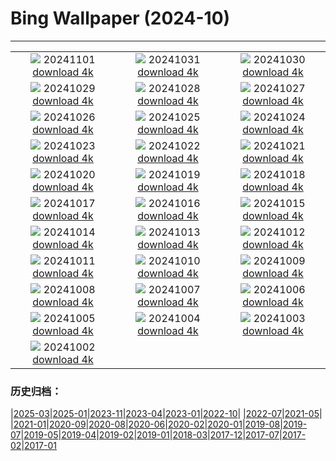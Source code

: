 # Bing Wallpaper (2024-10)
**************
| | | |
| :----: | :----: | :----: |
| ![](https://www.bing.com/th?id=OHR.GargoyleParis_FR-CA4719321760_1920x1080.jpg) 20241101 [download 4k](https://www.bing.com/th?id=OHR.GargoyleParis_FR-CA4719321760_UHD.jpg) | ![](https://www.bing.com/th?id=OHR.HauntedEdinburgh_FR-CA4547077323_1920x1080.jpg) 20241031 [download 4k](https://www.bing.com/th?id=OHR.HauntedEdinburgh_FR-CA4547077323_UHD.jpg) | ![](https://www.bing.com/th?id=OHR.GreatOwl_FR-CA4373577672_1920x1080.jpg) 20241030 [download 4k](https://www.bing.com/th?id=OHR.GreatOwl_FR-CA4373577672_UHD.jpg) |
| ![](https://www.bing.com/th?id=OHR.PumpkinMist_FR-CA3413645612_1920x1080.jpg) 20241029 [download 4k](https://www.bing.com/th?id=OHR.PumpkinMist_FR-CA3413645612_UHD.jpg) | ![](https://www.bing.com/th?id=OHR.PolarBearHug_FR-CA3969980199_1920x1080.jpg) 20241028 [download 4k](https://www.bing.com/th?id=OHR.PolarBearHug_FR-CA3969980199_UHD.jpg) | ![](https://www.bing.com/th?id=OHR.GhostForest_FR-CA3800284768_1920x1080.jpg) 20241027 [download 4k](https://www.bing.com/th?id=OHR.GhostForest_FR-CA3800284768_UHD.jpg) |
| ![](https://www.bing.com/th?id=OHR.MontBlancMassif_FR-CA3630976248_1920x1080.jpg) 20241026 [download 4k](https://www.bing.com/th?id=OHR.MontBlancMassif_FR-CA3630976248_UHD.jpg) | ![](https://www.bing.com/th?id=OHR.BodieCalifornia_FR-CA3435010642_1920x1080.jpg) 20241025 [download 4k](https://www.bing.com/th?id=OHR.BodieCalifornia_FR-CA3435010642_UHD.jpg) | ![](https://www.bing.com/th?id=OHR.MadameSherriCastle_FR-CA3233145393_1920x1080.jpg) 20241024 [download 4k](https://www.bing.com/th?id=OHR.MadameSherriCastle_FR-CA3233145393_UHD.jpg) |
| ![](https://www.bing.com/th?id=OHR.MonsterDoor_FR-CA3004602263_1920x1080.jpg) 20241023 [download 4k](https://www.bing.com/th?id=OHR.MonsterDoor_FR-CA3004602263_UHD.jpg) | ![](https://www.bing.com/th?id=OHR.AutumnCypress_FR-CA2779617301_1920x1080.jpg) 20241022 [download 4k](https://www.bing.com/th?id=OHR.AutumnCypress_FR-CA2779617301_UHD.jpg) | ![](https://www.bing.com/th?id=OHR.SmilingSloth_FR-CA2515050272_1920x1080.jpg) 20241021 [download 4k](https://www.bing.com/th?id=OHR.SmilingSloth_FR-CA2515050272_UHD.jpg) |
| ![](https://www.bing.com/th?id=OHR.DenderaTemple_FR-CA2260090471_1920x1080.jpg) 20241020 [download 4k](https://www.bing.com/th?id=OHR.DenderaTemple_FR-CA2260090471_UHD.jpg) | ![](https://www.bing.com/th?id=OHR.JasperDark_FR-CA5254493695_1920x1080.jpg) 20241019 [download 4k](https://www.bing.com/th?id=OHR.JasperDark_FR-CA5254493695_UHD.jpg) | ![](https://www.bing.com/th?id=OHR.KochiaJapan_FR-CA6883202795_1920x1080.jpg) 20241018 [download 4k](https://www.bing.com/th?id=OHR.KochiaJapan_FR-CA6883202795_UHD.jpg) |
| ![](https://www.bing.com/th?id=OHR.FossilsDorset_FR-CA6496298387_1920x1080.jpg) 20241017 [download 4k](https://www.bing.com/th?id=OHR.FossilsDorset_FR-CA6496298387_UHD.jpg) | ![](https://www.bing.com/th?id=OHR.MaraMigration_FR-CA5973303328_1920x1080.jpg) 20241016 [download 4k](https://www.bing.com/th?id=OHR.MaraMigration_FR-CA5973303328_UHD.jpg) | ![](https://www.bing.com/th?id=OHR.CocoBeach_FR-CA4901045423_1920x1080.jpg) 20241015 [download 4k](https://www.bing.com/th?id=OHR.CocoBeach_FR-CA4901045423_UHD.jpg) |
| ![](https://www.bing.com/th?id=OHR.AlcazarSeville_FR-CA4511304588_1920x1080.jpg) 20241014 [download 4k](https://www.bing.com/th?id=OHR.AlcazarSeville_FR-CA4511304588_UHD.jpg) | ![](https://www.bing.com/th?id=OHR.QuebecDuck_FR-CA4180697497_1920x1080.jpg) 20241013 [download 4k](https://www.bing.com/th?id=OHR.QuebecDuck_FR-CA4180697497_UHD.jpg) | ![](https://www.bing.com/th?id=OHR.CelticColours_FR-CA3805586495_1920x1080.jpg) 20241012 [download 4k](https://www.bing.com/th?id=OHR.CelticColours_FR-CA3805586495_UHD.jpg) |
| ![](https://www.bing.com/th?id=OHR.SoranoItaly_FR-CA3347453712_1920x1080.jpg) 20241011 [download 4k](https://www.bing.com/th?id=OHR.SoranoItaly_FR-CA3347453712_UHD.jpg) | ![](https://www.bing.com/th?id=OHR.AspensColorado_FR-CA2915675941_1920x1080.jpg) 20241010 [download 4k](https://www.bing.com/th?id=OHR.AspensColorado_FR-CA2915675941_UHD.jpg) | ![](https://www.bing.com/th?id=OHR.MototiOctopus_FR-CA2506642758_1920x1080.jpg) 20241009 [download 4k](https://www.bing.com/th?id=OHR.MototiOctopus_FR-CA2506642758_UHD.jpg) |
| ![](https://www.bing.com/th?id=OHR.ElbePhilharmonic_FR-CA1576968664_1920x1080.jpg) 20241008 [download 4k](https://www.bing.com/th?id=OHR.ElbePhilharmonic_FR-CA1576968664_UHD.jpg) | ![](https://www.bing.com/th?id=OHR.CoyoteGulch_FR-CA0897205789_1920x1080.jpg) 20241007 [download 4k](https://www.bing.com/th?id=OHR.CoyoteGulch_FR-CA0897205789_UHD.jpg) | ![](https://www.bing.com/th?id=OHR.ElephantTeacher_FR-CA0466901926_1920x1080.jpg) 20241006 [download 4k](https://www.bing.com/th?id=OHR.ElephantTeacher_FR-CA0466901926_UHD.jpg) |
| ![](https://www.bing.com/th?id=OHR.NuitBlanche24_FR-CA0087595387_1920x1080.jpg) 20241005 [download 4k](https://www.bing.com/th?id=OHR.NuitBlanche24_FR-CA0087595387_UHD.jpg) | ![](https://www.bing.com/th?id=OHR.TajMahalReflection_FR-CA4845950919_1920x1080.jpg) 20241004 [download 4k](https://www.bing.com/th?id=OHR.TajMahalReflection_FR-CA4845950919_UHD.jpg) | ![](https://www.bing.com/th?id=OHR.WindRiverAlaska_FR-CA4709458249_1920x1080.jpg) 20241003 [download 4k](https://www.bing.com/th?id=OHR.WindRiverAlaska_FR-CA4709458249_UHD.jpg) |
| ![](https://www.bing.com/th?id=OHR.YukonAutumn_FR-CA6405737720_1920x1080.jpg) 20241002 [download 4k](https://www.bing.com/th?id=OHR.YukonAutumn_FR-CA6405737720_UHD.jpg) |  |  |

### 历史归档：

|[2025-03](bing/2025-03/2025-03.md)|[2025-01](bing/2025-01/2025-01.md)|[2023-11](bing/2023-11/2023-11.md)|[2023-04](bing/2023-04/2023-04.md)|[2023-01](bing/2023-01/2023-01.md)|[2022-10](bing/2022-10/2022-10.md)|
|[2022-07](bing/2022-07/2022-07.md)|[2021-05](bing/2021-05/2021-05.md)|
|[2021-01](bing/2021-01/2021-01.md)|[2020-09](bing/2020-09/2020-09.md)|[2020-08](bing/2020-08/2020-08.md)|[2020-06](bing/2020-06/2020-06.md)|[2020-02](bing/2020-02/2020-02.md)|[2020-01](bing/2020-01/2020-01.md)|[2019-08](bing/2019-08/2019-08.md)|[2019-07](bing/2019-07/2019-07.md)|[2019-05](bing/2019-05/2019-05.md)|[2019-04](bing/2019-04/2019-04.md)|[2019-02](bing/2019-02/2019-02.md)|[2019-01](bing/2019-01/2019-01.md)|[2018-03](bing/2018-03/2018-03.md)|[2017-12](bing/2017-12/2017-12.md)|[2017-07](bing/2017-07/2017-07.md)|[2017-02](bing/2017-02/2017-02.md)|[2017-01](bing/2017-01/2017-01.md)